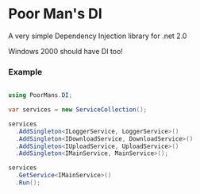 # Poor Man's DI

A very simple Dependency Injection library for .net 2.0

Windows 2000 should have DI too!


### Example

```csharp

using PoorMans.DI;

var services = new ServiceCollection();

services
  .AddSingleton<ILoggerService, LoggerService>()
  .AddSingleton<IDownloadService, DownloadService>()
  .AddSingleton<IUploadService, UploadService>()
  .AddSingleton<IMainService, MainService>();

services
  .GetService<IMainService>()
  .Run();

```
